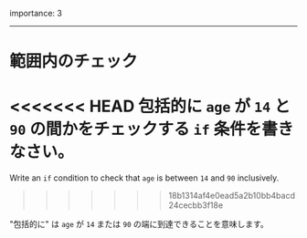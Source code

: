 importance: 3

---

# 範囲内のチェック

<<<<<<< HEAD
包括的に `age` が `14` と `90` の間かをチェックする `if` 条件を書きなさい。
=======
Write an `if` condition to check that `age` is between `14` and `90` inclusively.
>>>>>>> 18b1314af4e0ead5a2b10bb4bacd24cecbb3f18e

"包括的に" は `age` が `14` または `90` の端に到達できることを意味します。
